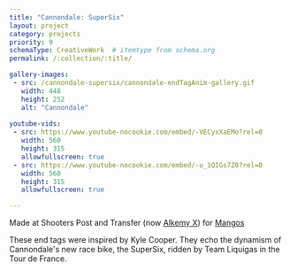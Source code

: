 ```yaml
---
title: "Cannondale: SuperSix"
layout: project
category: projects
priority: 9
schemaType: CreativeWork  # itemtype from schema.org
permalink: /:collection/:title/

gallery-images:
 - src: /cannondale-supersix/cannondale-endTagAnim-gallery.gif
   width: 448
   height: 252
   alt: "Cannondale"
   
youtube-vids:
 - src: https://www.youtube-nocookie.com/embed/-VECyxXaEMo?rel=0
   width: 560
   height: 315
   allowfullscreen: true
 - src: https://www.youtube-nocookie.com/embed/-u_1QIGs7Z0?rel=0
   width: 560
   height: 315
   allowfullscreen: true

---
```


<p class="subhead">Made at Shooters Post and Transfer (now <a href="http://www.alkemy-x.com/" target="_blank">Alkemy X</a>) for <a href="http://www.mangosinc.com/" target="_blank">Mangos</a></p>

These end tags were inspired by Kyle Cooper. They echo the dynamism of Cannondale's new race bike, the SuperSix, ridden by Team Liquigas in the Tour de France.
